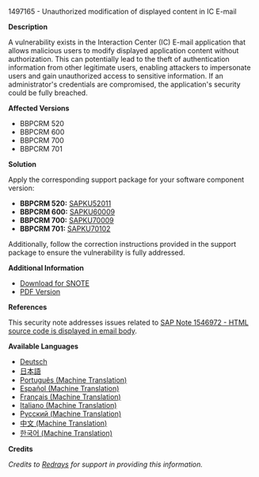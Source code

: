 1497165 - Unauthorized modification of displayed content in IC E-mail

**Description**

A vulnerability exists in the Interaction Center (IC) E-mail application that allows malicious users to modify displayed application content without authorization. This can potentially lead to the theft of authentication information from other legitimate users, enabling attackers to impersonate users and gain unauthorized access to sensitive information. If an administrator's credentials are compromised, the application's security could be fully breached.

**Affected Versions**

- BBPCRM 520
- BBPCRM 600
- BBPCRM 700
- BBPCRM 701

**Solution**

Apply the corresponding support package for your software component version:

- **BBPCRM 520:** [SAPKU52011](https://me.sap.com/supportpackage/SAPKU52011)
- **BBPCRM 600:** [SAPKU60009](https://me.sap.com/supportpackage/SAPKU60009)
- **BBPCRM 700:** [SAPKU70009](https://me.sap.com/supportpackage/SAPKU70009)
- **BBPCRM 701:** [SAPKU70102](https://me.sap.com/supportpackage/SAPKU70102)

Additionally, follow the correction instructions provided in the support package to ensure the vulnerability is fully addressed.

**Additional Information**

- [Download for SNOTE](https://notesdownloads.sap.com/note/0040000008861502017)
- [PDF Version](https://userapps.support.sap.com/sap/support/sfm/notes/print/0001497165?language=en-US&token=AD5D1F6BACC951FED3A83B6F2BF1076A)

**References**

This security note addresses issues related to [SAP Note 1546972 - HTML source code is displayed in email body](https://me.sap.com/notes/0001546972).

**Available Languages**

- [Deutsch](https://me.sap.com/notes/0001497165/D)
- [日本語](https://me.sap.com/notes/0001497165/J)
- [Português (Machine Translation)](https://me.sap.com/notes/0001497165/P)
- [Español (Machine Translation)](https://me.sap.com/notes/0001497165/S)
- [Français (Machine Translation)](https://me.sap.com/notes/0001497165/F)
- [Italiano (Machine Translation)](https://me.sap.com/notes/0001497165/I)
- [Русский (Machine Translation)](https://me.sap.com/notes/0001497165/R)
- [中文 (Machine Translation)](https://me.sap.com/notes/0001497165/1)
- [한국어 (Machine Translation)](https://me.sap.com/notes/0001497165/3)

**Credits**

_Credits to [Redrays](https://redrays.io) for support in providing this information._